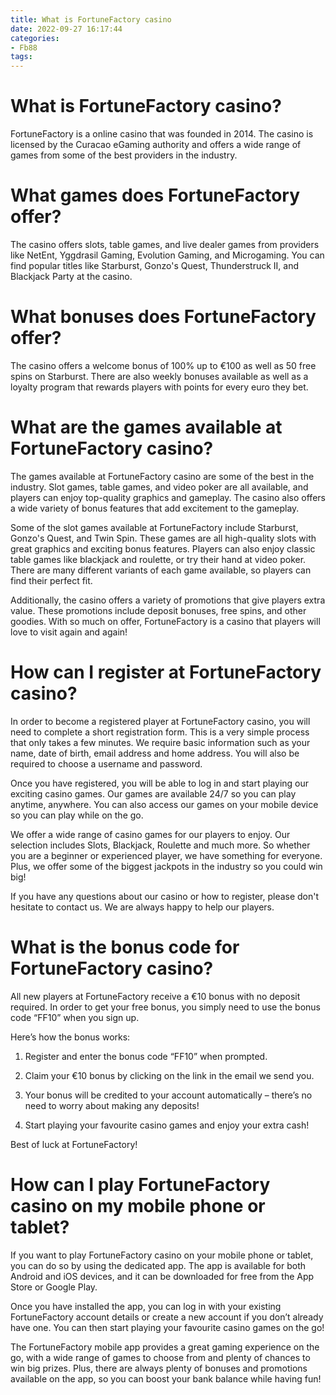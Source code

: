 ```yaml
---
title: What is FortuneFactory casino
date: 2022-09-27 16:17:44
categories:
- Fb88
tags:
---
```



#  What is FortuneFactory casino?

FortuneFactory is a online casino that was founded in 2014. The casino is licensed by the Curacao eGaming authority and offers a wide range of games from some of the best providers in the industry.

# What games does FortuneFactory offer?

The casino offers slots, table games, and live dealer games from providers like NetEnt, Yggdrasil Gaming, Evolution Gaming, and Microgaming. You can find popular titles like Starburst, Gonzo's Quest, Thunderstruck II, and Blackjack Party at the casino.

# What bonuses does FortuneFactory offer?

The casino offers a welcome bonus of 100% up to €100 as well as 50 free spins on Starburst. There are also weekly bonuses available as well as a loyalty program that rewards players with points for every euro they bet.

#  What are the games available at FortuneFactory casino?

The games available at FortuneFactory casino are some of the best in the industry. Slot games, table games, and video poker are all available, and players can enjoy top-quality graphics and gameplay. The casino also offers a wide variety of bonus features that add excitement to the gameplay.

Some of the slot games available at FortuneFactory include Starburst, Gonzo's Quest, and Twin Spin. These games are all high-quality slots with great graphics and exciting bonus features. Players can also enjoy classic table games like blackjack and roulette, or try their hand at video poker. There are many different variants of each game available, so players can find their perfect fit.

Additionally, the casino offers a variety of promotions that give players extra value. These promotions include deposit bonuses, free spins, and other goodies. With so much on offer, FortuneFactory is a casino that players will love to visit again and again!

#  How can I register at FortuneFactory casino?

In order to become a registered player at FortuneFactory casino, you will need to complete a short registration form. This is a very simple process that only takes a few minutes. We require basic information such as your name, date of birth, email address and home address. You will also be required to choose a username and password.

Once you have registered, you will be able to log in and start playing our exciting casino games. Our games are available 24/7 so you can play anytime, anywhere. You can also access our games on your mobile device so you can play while on the go.

We offer a wide range of casino games for our players to enjoy. Our selection includes Slots, Blackjack, Roulette and much more. So whether you are a beginner or experienced player, we have something for everyone. Plus, we offer some of the biggest jackpots in the industry so you could win big!

If you have any questions about our casino or how to register, please don't hesitate to contact us. We are always happy to help our players.

#  What is the bonus code for FortuneFactory casino?

All new players at FortuneFactory receive a €10 bonus with no deposit required. In order to get your free bonus, you simply need to use the bonus code “FF10” when you sign up.

Here’s how the bonus works:

1. Register and enter the bonus code “FF10” when prompted.

2. Claim your €10 bonus by clicking on the link in the email we send you.

3. Your bonus will be credited to your account automatically – there’s no need to worry about making any deposits!

4. Start playing your favourite casino games and enjoy your extra cash!

Best of luck at FortuneFactory!

#  How can I play FortuneFactory casino on my mobile phone or tablet?

If you want to play FortuneFactory casino on your mobile phone or tablet, you can do so by using the dedicated app. The app is available for both Android and iOS devices, and it can be downloaded for free from the App Store or Google Play.

Once you have installed the app, you can log in with your existing FortuneFactory account details or create a new account if you don’t already have one. You can then start playing your favourite casino games on the go!

The FortuneFactory mobile app provides a great gaming experience on the go, with a wide range of games to choose from and plenty of chances to win big prizes. Plus, there are always plenty of bonuses and promotions available on the app, so you can boost your bank balance while having fun!